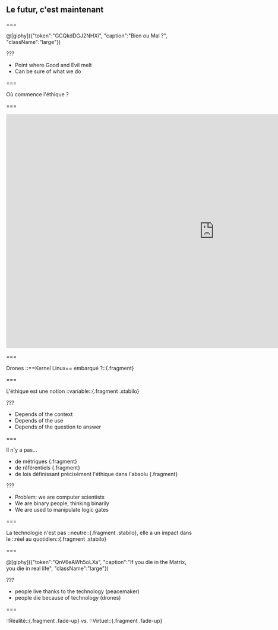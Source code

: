 <!--{section^1:data-breadcrumb="Le futur, aujourd'hui"}-->

<!--{.interleaf data-background-image="/img/unsplash/199368.jpg"}-->
<!-- Photo by Alex Knight on Unsplash -->

## Le futur, c'est maintenant

===

@[giphy]({"token":"GCQkdDGJ2NHXi", "caption":"Bien ou Mal ?", "className":"large"})

???

- Point where Good and Evil melt
- Can be sure of what we do

===
<!--{.punchline}-->

Où commence l'éthique ?

===

<iframe src="https://www.youtube.com/embed/JvbHu_bVa_g" width="1120" height="630" frameborder="0" allow="accelerometer; autoplay; encrypted-media; gyroscope; picture-in-picture"></iframe>

===
<!--{.xx-large}-->

Drones
::==Kernel Linux== embarqué ?::{.fragment}

===
<!--{.punchline}-->

L'éthique est une
notion ::variable::{.fragment .stabilo}

???

- Depends of the context
- Depends of the use
- Depends of the question to answer

===
<!--{.x-large}-->

Il n'y a pas…

- de métriques {.fragment}
- de référentiels {.fragment}
- de lois
  définissant précisément l'éthique dans l'absolu {.fragment}

???

- Problem: we are computer scientists
- We are binary people, thinking binarily
- We are used to manipulate logic gates

===
<!--{.punchline}-->

La technologie n'est pas ::neutre::{.fragment .stabilo}, elle a un impact dans le ::réel au quotidien::{.fragment .stabilo}

===

@[giphy]({"token":"QnV6eAWh5oLXa", "caption":"If you die in the Matrix, you die in real life", "className":"large"})

???

- people live thanks to the technology (peacemaker)
- people die because of technology (drones)

===
<!--{.xx-large}-->

::Réalité::{.fragment .fade-up} _vs._ ::Virtuel::{.fragment .fade-up}

